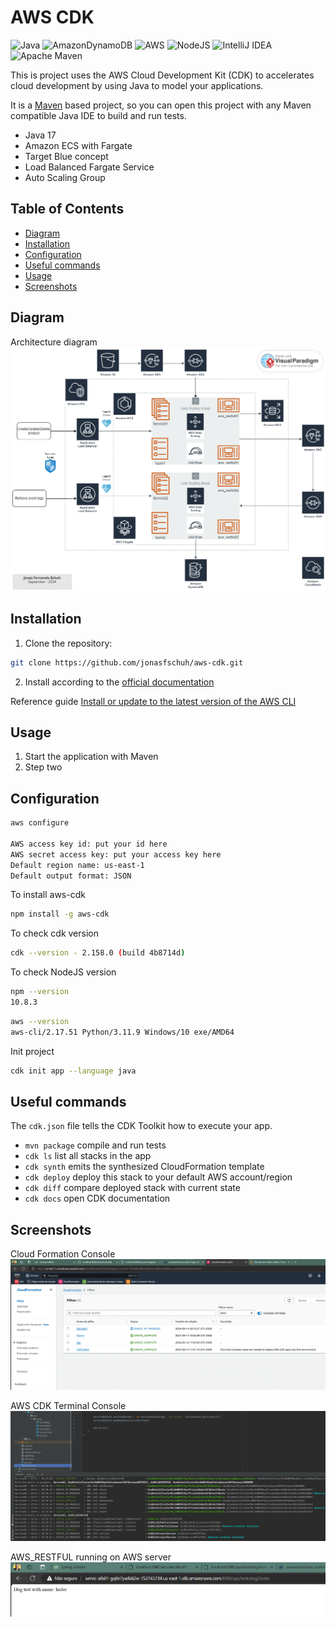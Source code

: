 # AWS CDK 

![Java](https://img.shields.io/badge/java-%23ED8B00.svg?style=for-the-badge&logo=openjdk&logoColor=white)
![AmazonDynamoDB](https://img.shields.io/badge/Amazon%20DynamoDB-4053D6?style=for-the-badge&logo=Amazon%20DynamoDB&logoColor=white)
![AWS](https://img.shields.io/badge/AWS-%23FF9900.svg?style=for-the-badge&logo=amazon-aws&logoColor=white)
![NodeJS](https://img.shields.io/badge/node.js-6DA55F?style=for-the-badge&logo=node.js&logoColor=white)
![IntelliJ IDEA](https://img.shields.io/badge/IntelliJIDEA-000000.svg?style=for-the-badge&logo=intellij-idea&logoColor=white)
![Apache Maven](https://img.shields.io/badge/Apache%20Maven-C71A36?style=for-the-badge&logo=Apache%20Maven&logoColor=white)

This is project uses the AWS Cloud Development Kit (CDK) to accelerates cloud development 
by using Java to model your applications.

It is a [Maven](https://maven.apache.org/) based project, so you can open this project with any Maven compatible Java IDE to build and run tests.

- Java 17
- Amazon ECS with Fargate 
- Target Blue concept
- Load Balanced Fargate Service
- Auto Scaling Group

## Table of Contents

- [Diagram](#diagram)
- [Installation](#installation)
- [Configuration](#configuration)
- [Useful commands](#useful-commands)
- [Usage](#usage)
- [Screenshots](#screenshots)

## Diagram

Architecture diagram
![](https://github.com/jonasfschuh/aws-cdk/blob/master/docs/img/AWS%20CDK_v2.png?raw=true&sanitize=true)

## Installation

1. Clone the repository:

```bash
git clone https://github.com/jonasfschuh/aws-cdk.git
```

2. Install according to the [official documentation](https://docs.aws.amazon.com/cdk/latest/guide/work-with-cdk-java.html)

Reference guide [Install or update to the latest version of the AWS CLI](https://docs.aws.amazon.com/cli/latest/userguide/getting-started-install.html)

## Usage

1. Start the application with Maven
2. Step two 

## Configuration 

```bash
aws configure

AWS access key id: put your id here 
AWS secret access key: put your access key here
Default region name: us-east-1 
Default output format: JSON 
```

To install aws-cdk
```bash
npm install -g aws-cdk
```

To check cdk version 
```bash 
cdk --version - 2.158.0 (build 4b8714d) 
```

To check NodeJS version 
```bash
npm --version 
10.8.3
```

```bash
aws --version
aws-cli/2.17.51 Python/3.11.9 Windows/10 exe/AMD64
```

Init project
```bash
cdk init app --language java
``` 

## Useful commands

The `cdk.json` file tells the CDK Toolkit how to execute your app.

* `mvn package`     compile and run tests
* `cdk ls`          list all stacks in the app
* `cdk synth`       emits the synthesized CloudFormation template
* `cdk deploy`      deploy this stack to your default AWS account/region
* `cdk diff`        compare deployed stack with current state
* `cdk docs`        open CDK documentation





## Screenshots

Cloud Formation Console 
![CloudFormation](https://github.com/jonasfschuh/aws-cdk/blob/master/docs/img/cloudformation.gif?raw=true&sanitize=true)

AWS CDK Terminal Console
![AWS CDK Terminal Console](https://github.com/jonasfschuh/aws-cdk/blob/master/docs/img/aws-cdk_terminal_log.gif?raw=true&sanitize=true)

AWS_RESTFUL running on AWS server
![AWS_RESTFUL running on AWS server](https://github.com/jonasfschuh/aws-cdk/blob/main/docs/img/aws_restful%20running%20on%20AWS%20server.gif?raw=true&sanitize=true)
